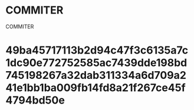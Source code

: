 # COMMITER
COMMITER






# 49ba45717113b2d94c47f3c6135a7c1dc90e772752585ac7439dde198bd745198267a32dab311334a6d709a241e1bb1ba009fb14fd8a21f267ce45f4794bd50e
